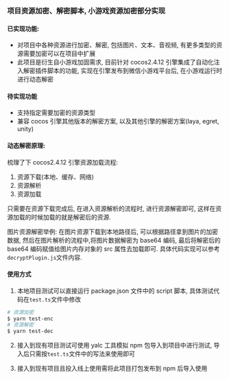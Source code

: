 ### 项目资源加密、解密脚本, 小游戏资源加密部分实现

#### 已实现功能:

- 对项目中各种资源进行加密、解密, 包括图片、文本、音视频, 有更多类型的资源需要加密可以在项目中扩展
- 此项目是衍生自小游戏加固需求, 目前针对 cocos2.4.12 引擎集成了自动化注入解密插件脚本的功能, 实现在引擎发布到微信小游戏平台后, 在小游戏运行时进行动态解密

#### 待实现功能

- 支持指定需要加密的资源类型
- 兼容 cocos 引擎其他版本的解密方案, 以及其他引擎的解密方案(laya, egret, unity)

#### 动态解密原理:

梳理了下 cocos2.4.12 引擎资源加载流程: 
1. 资源下载(本地、缓存、网络)
2. 资源解析
3. 资源加载

只需要在资源下载完成后, 在进入资源解析的流程时, 进行资源解密即可, 这样在资源加载的时候加载的就是解密后的资源.

图片资源解密举例: 在图片资源下载到本地路径后, 可以根据路径拿到图片的加密数据, 然后在图片解析的流程中,将图片数据解密为 base64 编码, 最后将解密后的 base64 编码赋值给图片内存对象的 src 属性去加载即可. 具体代码实现可以参考`decryptPlugin.js`文件内容.

#### 使用方式

1. 本地项目测试可以直接运行 package.json 文件中的 script 脚本, 具体测试代码在`test.ts`文件中修改

```bash
# 资源加密
$ yarn test-enc
# 资源解密
$ yarn test-dec
```

2. 接入到现有项目测试可使用 yalc 工具模拟 npm 包导入到项目中进行测试, 导入后只需按`test.ts`文件中的写法来使用即可

3. 接入到现有项目且投入线上使用需将此项目打包发布到 npm 后导入使用
